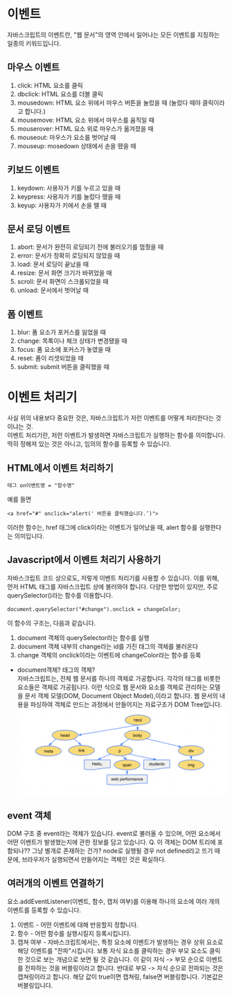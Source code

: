 # 이벤트

자바스크립트의 이벤트란, "웹 문서"의 영역 안에서 일어나는 모든 이벤트를 지칭하는 일종의 키워드입니다.

## 마우스 이벤트  
1. click: HTML 요소를 클릭  
2. dbclick: HTML 요소를 더블 클릭  
3. mousedown: HTML 요소 위에서 마우스 버튼을 눌렀을 때 (눌렀다 떼야 클릭이라고 합니다.)
4. mousemove: HTML 요소 위에서 마우스를 움직일 때  
5. mouserover: HTML 요소 위로 마우스가 옮겨졌을 때  
6. mouseout: 마우스가 요소를 벗어날 때  
7. mouseup: mosedown 상태에서 손을 뗐을 때  

## 키보드 이벤트
1. keydown: 사용자가 키를 누르고 있을 때  
2. keypress: 사용자가 키를 눌렀다 뗐을 때  
3. keyup: 사용자가 키에서 손을 뗄 때  

## 문서 로딩 이벤트  
1. abort: 문서가 완전히 로딩되기 전에 불러오기를 멈췄을 때  
2. error: 문서가 정확히 로딩되지 않았을 때  
3. load: 문서 로딩이 끝났을 때  
4. resize: 문서 화면 크기가 바뀌었을 때  
5. scroll: 문서 화면이 스크롤되었을 때  
6. unload: 문서에서 벗어날 때  

## 폼 이벤트
1. blur: 폼 요소가 포커스를 잃었을 때  
2. change: 목록이나 체크 상태가 변경됐을 때  
3. focus: 폼 요소에 포커스가 놓였을 때  
4. reset: 폼이 리셋되었을 때  
5. submit: submit 버튼을 클릭했을 때  
  


# 이벤트 처리기  
사실 위의 내용보다 중요한 것은, 자바스크립트가 저런 이벤트를 어떻게 처리한다는 것이냐는 것.  
이벤트 처리기란, 저런 이벤트가 발생하면 자바스크립트가 실행하는 함수를 의미합니다.  
딱히 정해져 있는 것은 아니고, 임의의 함수를 등록할 수 있습니다.  

## HTML에서 이벤트 처리하기
```
태그 on이벤트명 = "함수명"
```
예를 들면  
```
<a href="#" onclick="alert(' 버튼을 클릭했습니다.’)">
```
이러한 함수는, href 태그에 click이라는 이벤트가 일어났을 때, alert 함수를 실행한다는 의미입니다.  

## Javascript에서 이벤트 처리기 사용하기
자바스크립트 코드 상으로도, 저렇게 이벤트 처리기를 사용할 수 있습니다. 이를 위해, 먼저 HTML 태그를 자바스크립트 상에 불러와야 합니다. 다양한 방법이 있지만, 주로 querySelector()라는 함수를 이용합니다.  
```
document.querySelector("#change").onclick = changeColor;
```
이 함수의 구조는, 다음과 같습니다.
1. document 객체의 querySelector라는 함수를 실행  
2. document 객체 내부의 change라는 id를 가진 태그의 객체를 불러온다  
3. change 객체의 onclick이라는 이벤트에 changeColor라는 함수를 등록  

* document객체? 태그의 객체?  
자바스크립트는, 전체 웹 문서를 하나의 객체로 가공합니다. 각각의 태그를 비롯한 요소들은 객체로 가공됩니다. 이런 식으로 웹 문서와 요소를 객체로 관리하는 모델을 문서 객체 모델(DOM, Document Object Model),이라고 합니다. 웹 문서의 내용을 파싱하여 객체로 만드는 과정에서 만들어지는 자료구조가 DOM Tree입니다.  
![img4](./img/04.png)

## event 객체
DOM 구조 중 event라는 객체가 있습니다. event로 불러올 수 있으며, 어떤 요소에서 어떤 이벤트가 발생했는지에 관한 정보를 담고 있습니다.
Q. 이 객체는 DOM 트리에 포함되나?? 그냥 별개로 존재하는 건가?
node로 실행될 경우 not defined라고 뜨기 때문에, 브라우저가 실행되면서 만들어지는 객체인 것은 확실하다.

## 여러개의 이벤트 연결하기
요소.addEventListener(이벤트, 함수, 캡처 여부)를 이용해 하나의 요소에 여러 개의 이벤트를 등록할 수 있습니다.  
1. 이벤트 - 어떤 이벤트에 대해 반응할지 정합니다.  
2. 함수 - 어떤 함수를 실행시킬지 등록시킵니다.  
3. 캡쳐 여부 - 자바스크립트에서는, 특정 요소에 이벤트가 발생하는 경우 상위 요소로 해당 이벤트를 "전파"시킵니다.  보통 자식 요소를 클릭하는 경우 부모 요소도 클릭한 것으로 보는 개념으로 보면 될 것 같습니다. 이 같이 자식 -> 부모 순으로 이벤트를 전파하는 것을 버블링이라고 합니다. 반대로 부모 -> 자식 순으로 전파되는 것은 캡쳐링이라고 합니다. 해당 값이 true이면 캡쳐링, false면 버블링합니다. 기본값은 버블링입니다. 